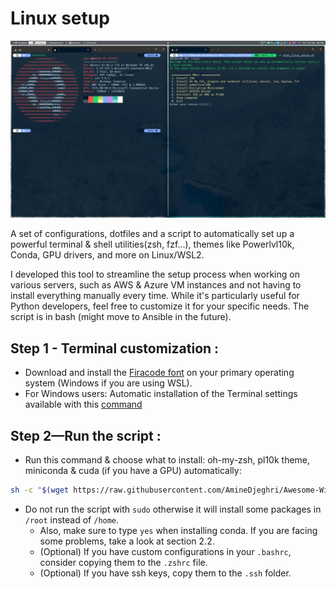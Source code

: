# Linux setup

![Desktop with terminals](../images/desktop_with_terminals.jpeg)

A set of configurations, dotfiles and a script to automatically set up a powerful terminal & shell utilities(zsh, fzf...), themes like Powerlvl10k, Conda, GPU drivers, and more on Linux/WSL2.

I developed this tool to streamline the setup process when working on various servers,
such as AWS & Azure VM instances and not having to install everything manually every time.
While it's particularly useful for Python developers, feel free to customize it for your specific needs.
The script is in bash (might move to Ansible in the future).


## Step 1 - Terminal customization :
  - Download and install the [Firacode font](https://github.com/ryanoasis/nerd-fonts/releases/download/v3.1.1/FiraCode.zip) on your primary operating system (Windows if you are using WSL).
  - For Windows users: Automatic installation of the Terminal settings available with this [command](../windows_workflow/README_windows.md#12-software)
## Step 2—Run the script :
  - Run this command & choose what to install: oh-my-zsh, pl10k theme, miniconda & cuda (if you have a GPU) automatically:
```bash
sh -c "$(wget https://raw.githubusercontent.com/AmineDjeghri/Awesome-Windows11-WSL-Linux/master/unix_workflow/setup_linux.sh -O -)"
```
- Do not run the script with `sudo` otherwise it will install some packages in `/root` instead of `/home`.
  - Also, make sure to type `yes` when installing conda. If you are facing some problems, take a look at section 2.2.
  - (Optional) If you have custom configurations in your `.bashrc`, consider copying them to the `.zshrc` file.
  - (Optional) If you have ssh keys, copy them to the `.ssh` folder.
